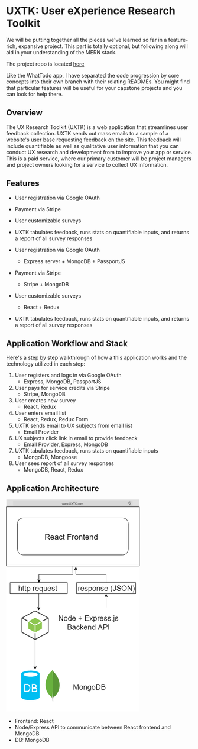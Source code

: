 # UXTK: User eXperience Research Toolkit

We will be putting together all the pieces we've learned so far in a feature-rich, expansive project. This part is totally optional, but following along will aid in your understanding of the MERN stack. 

The project repo is located [here](https://github.com/DED8IRD/UX-Research-Toolkit)

Like the WhatTodo app, I have separated the code progression by core concepts into their own branch with their relating READMEs. You might find that particular features will be useful for your capstone projects and you can look for help there. 

## Overview
The UX Research Toolkit (UXTK) is a web application that streamlines user feedback collection. UXTK sends out mass emails to a sample of a website's user base requesting feedback on the site. This feedback will include quantifiable as well as qualitative user information that you can conduct UX research and development from to improve your app or service. This is a paid service, where our primary customer will be project managers and project owners looking for a service to collect UX information.

## Features
- User registration via Google OAuth
- Payment via Stripe
- User customizable surveys
- UXTK tabulates feedback, runs stats on quantifiable inputs, and returns a report of all survey responses


- User registration via Google OAuth
	- Express server + MongoDB + PassportJS
- Payment via Stripe
	- Stripe + MongoDB
- User customizable surveys
	- React + Redux
- UXTK tabulates feedback, runs stats on quantifiable inputs, and returns a report of all survey responses

## Application Workflow and Stack
Here's a step by step walkthrough of how a this application works and the technology utilized in each step:
1. User registers and logs in via Google OAuth
	- Express, MongoDB, PassportJS
2. User pays for service credits via Stripe
	- Stripe, MongoDB
3. User creates new survey
	- React, Redux
4. User enters email list
	- React, Redux, Redux Form
5. UXTK sends email to UX subjects from email list
	- Email Provider
6. UX subjects click link in email to provide feedback
	- Email Provider, Express, MongoDB
7. UXTK tabulates feedback, runs stats on quantifiable inputs
	- MongoDB, Mongoose
8. User sees report of all survey responses
	- MongoDB, React, Redux

## Application Architecture
![UXTK Architecture](./UXTK_Architecture.png)
- Frontend: React
- Node/Express API to communicate between React frontend and MongoDB
- DB: MongoDB 